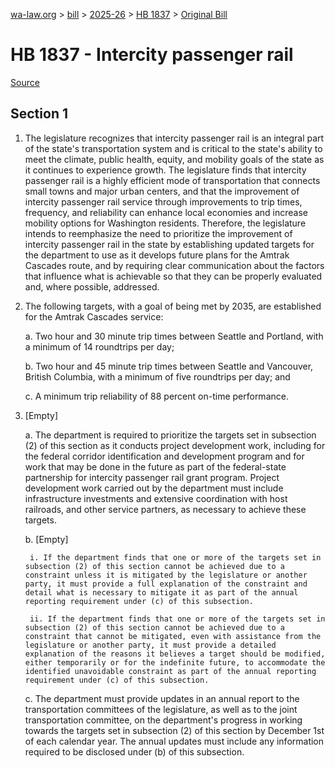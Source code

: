 [wa-law.org](/) > [bill](/bill/) > [2025-26](/bill/2025-26/) > [HB 1837](/bill/2025-26/hb/1837/) > [Original Bill](/bill/2025-26/hb/1837/1/)

# HB 1837 - Intercity passenger rail

[Source](http://lawfilesext.leg.wa.gov/biennium/2025-26/Pdf/Bills/House%20Bills/1837.pdf)

## Section 1
1. The legislature recognizes that intercity passenger rail is an integral part of the state's transportation system and is critical to the state's ability to meet the climate, public health, equity, and mobility goals of the state as it continues to experience growth. The legislature finds that intercity passenger rail is a highly efficient mode of transportation that connects small towns and major urban centers, and that the improvement of intercity passenger rail service through improvements to trip times, frequency, and reliability can enhance local economies and increase mobility options for Washington residents. Therefore, the legislature intends to reemphasize the need to prioritize the improvement of intercity passenger rail in the state by establishing updated targets for the department to use as it develops future plans for the Amtrak Cascades route, and by requiring clear communication about the factors that influence what is achievable so that they can be properly evaluated and, where possible, addressed.

2. The following targets, with a goal of being met by 2035, are established for the Amtrak Cascades service:

    a. Two hour and 30 minute trip times between Seattle and Portland, with a minimum of 14 roundtrips per day;

    b. Two hour and 45 minute trip times between Seattle and Vancouver, British Columbia, with a minimum of five roundtrips per day; and

    c. A minimum trip reliability of 88 percent on-time performance.

3. [Empty]

    a. The department is required to prioritize the targets set in subsection (2) of this section as it conducts project development work, including for the federal corridor identification and development program and for work that may be done in the future as part of the federal-state partnership for intercity passenger rail grant program. Project development work carried out by the department must include infrastructure investments and extensive coordination with host railroads, and other service partners, as necessary to achieve these targets.

    b. [Empty]

        i. If the department finds that one or more of the targets set in subsection (2) of this section cannot be achieved due to a constraint unless it is mitigated by the legislature or another party, it must provide a full explanation of the constraint and detail what is necessary to mitigate it as part of the annual reporting requirement under (c) of this subsection.

        ii. If the department finds that one or more of the targets set in subsection (2) of this section cannot be achieved due to a constraint that cannot be mitigated, even with assistance from the legislature or another party, it must provide a detailed explanation of the reasons it believes a target should be modified, either temporarily or for the indefinite future, to accommodate the identified unavoidable constraint as part of the annual reporting requirement under (c) of this subsection.

    c. The department must provide updates in an annual report to the transportation committees of the legislature, as well as to the joint transportation committee, on the department's progress in working towards the targets set in subsection (2) of this section by December 1st of each calendar year. The annual updates must include any information required to be disclosed under (b) of this subsection.
